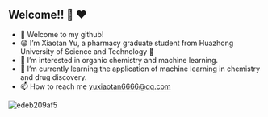 ## Welcome!! :wave: :heart:
- :balloon: Welcome to my github!
- :grin: I’m Xiaotan Yu, a pharmacy graduate student from Huazhong University of Science and Technology :school:
- 👀 I’m interested in organic chemistry and machine learning.
- 🌱 I’m currently learning the application of machine learning in chemistry and drug discovery.
- 📫 How to reach me yuxiaotan6666@qq.com

<!---
XiaotanYu/XiaotanYu is a ✨ special ✨ repository because its `README.md` (this file) appears on your GitHub profile.
You can click the Preview link to take a look at your changes.
--->
 ![edeb209af5](https://user-images.githubusercontent.com/112002049/191762205-df31d99a-d44a-4e13-823d-b72eef31ce02.jpg)
